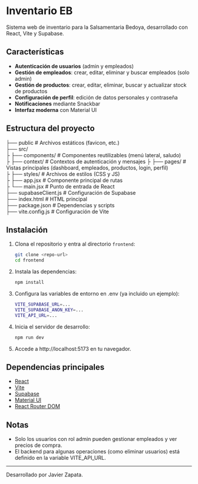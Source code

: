 # Inventario EB

Sistema web de inventario para la Salsamentaria Bedoya, desarrollado con React, Vite y Supabase.

## Características

- **Autenticación de usuarios** (admin y empleados)
- **Gestión de empleados**: crear, editar, eliminar y buscar empleados (solo admin)
- **Gestión de productos**: crear, editar, eliminar, buscar y actualizar stock de productos
- **Configuración de perfil**: edición de datos personales y contraseña
- **Notificaciones** mediante Snackbar
- **Interfaz moderna** con Material UI

## Estructura del proyecto

├── public # Archivos estáticos (favicon, etc.)\
├── src/\
├ ├── components/ # Componentes reutilizables (menú lateral, saludo)\
├ ├── context/ # Contextos de autenticación y mensajes 
├ ├── pages/ # Vistas principales (dashboard, empleados, productos, login, perfil)\
├ ├── styles/ # Archivos de estilos (CSS y JS)\
├ ├── app.jsx # Componente principal de rutas\
├ └── main.jsx # Punto de entrada de React\
├── supabaseClient.js # Configuración de Supabase\
├── index.html # HTML principal\
├── package.json # Dependencias y scripts\
├── vite.config.js # Configuración de Vite


## Instalación

1. Clona el repositorio y entra al directorio `frontend`:

   ```sh
   git clone <repo-url>
   cd frontend
2. Instala las dependencias:

    ```sh
    npm install
3. Configura las variables de entorno en .env (ya incluido un ejemplo):

    ```sh
    VITE_SUPABASE_URL=...
    VITE_SUPABASE_ANON_KEY=...
    VITE_API_URL=...
4. Inicia el servidor de desarrollo:

    ```sh
    npm run dev
5. Accede a http://localhost:5173 en tu navegador.

## Dependencias principales

- [React](https://react.dev/)
- [Vite](https://vitejs.dev/)
- [Supabase](https://supabase.com/)
- [Material UI](https://mui.com/)
- [React Router DOM](https://reactrouter.com/)

## Notas

- Solo los usuarios con rol admin pueden gestionar empleados y ver precios de compra.
- El backend para algunas operaciones (como eliminar usuarios) está definido en la variable VITE_API_URL.

---
Desarrollado por Javier Zapata.